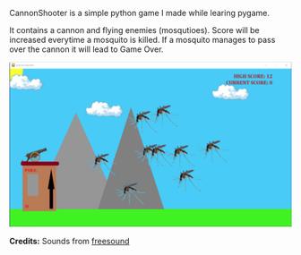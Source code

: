 CannonShooter is a simple python game I made while learing pygame.

It contains a cannon and flying enemies (mosqutioes). Score will be increased everytime a mosquito is killed. If a mosquito manages to pass over the cannon it will lead to Game Over.

![Screenshot](/images/Screenshot1.png)

**Credits:** Sounds from [freesound](https://freesound.org)
